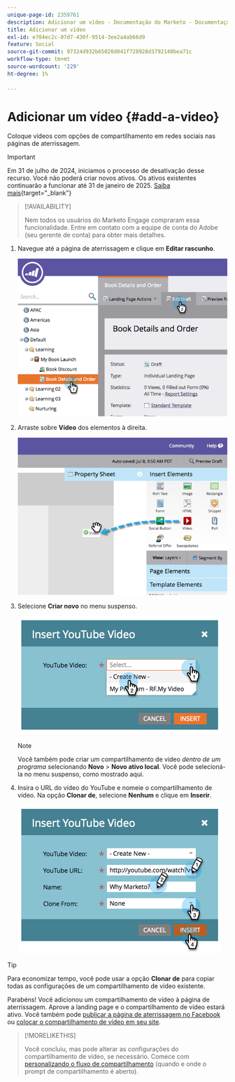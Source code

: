 ```yaml
---
unique-page-id: 2359761
description: Adicionar um vídeo - Documentação do Marketo - Documentação do produto
title: Adicionar um vídeo
exl-id: e704ec2c-07d7-430f-9514-3ee2a4ab66d9
feature: Social
source-git-commit: 97324d932b65020d041f728928d3792140bea71c
workflow-type: tm+mt
source-wordcount: '229'
ht-degree: 1%

---
```


# Adicionar um vídeo {#add-a-video}

Coloque vídeos com opções de compartilhamento em redes sociais nas páginas de aterrissagem.

>[!IMPORTANT]
>
>Em 31 de julho de 2024, iniciamos o processo de desativação desse recurso. Você não poderá criar novos ativos. Os ativos existentes continuarão a funcionar até 31 de janeiro de 2025. [Saiba mais](https://nation.marketo.com/t5/employee-blogs/marketo-engage-social-features-deprecation/ba-p/351977){target="_blank"}

>[!AVAILABILITY]
>
>Nem todos os usuários do Marketo Engage compraram essa funcionalidade. Entre em contato com a equipe de conta do Adobe (seu gerente de conta) para obter mais detalhes.

1. Navegue até a página de aterrissagem e clique em **Editar rascunho**.

   ![](assets/image2014-9-23-16-3a49-3a49.png)

1. Arraste sobre **Vídeo** dos elementos à direita.

   ![](assets/image2014-9-23-16-3a51-3a0.png)

1. Selecione **Criar novo** no menu suspenso.

   ![](assets/image2014-9-23-16-3a51-3a11.png)

   >[!NOTE]
   >
   >Você também pode criar um compartilhamento de vídeo _dentro de um programa_ selecionando **Novo** > **Novo ativo local**. Você pode selecioná-la no menu suspenso, como mostrado aqui.

1. Insira o URL do vídeo do YouTube e nomeie o compartilhamento de vídeo. Na opção **Clonar de**, selecione **Nenhum** e clique em **Inserir**.

   ![](assets/image2014-9-23-16-3a51-3a32.png)

>[!TIP]
>
>Para economizar tempo, você pode usar a opção **Clonar de** para copiar todas as configurações de um compartilhamento de vídeo existente.

Parabéns! Você adicionou um compartilhamento de vídeo à página de aterrissagem. Aprove a landing page e o compartilhamento de vídeo estará ativo. Você também pode [publicar a página de aterrissagem no Facebook](/help/marketo/product-docs/demand-generation/facebook/publish-landing-pages-to-facebook.md) ou [colocar o compartilhamento de vídeo em seu site](/help/marketo/product-docs/demand-generation/social/configuring-social-actions/customize-video-share-flow.md).

>[!MORELIKETHIS]
>
>Você concluiu, mas pode alterar as configurações do compartilhamento de vídeo, se necessário. Comece com [personalizando o fluxo de compartilhamento](/help/marketo/product-docs/demand-generation/social/configuring-social-actions/customize-video-share-flow.md) (quando e onde o prompt de compartilhamento é aberto).
